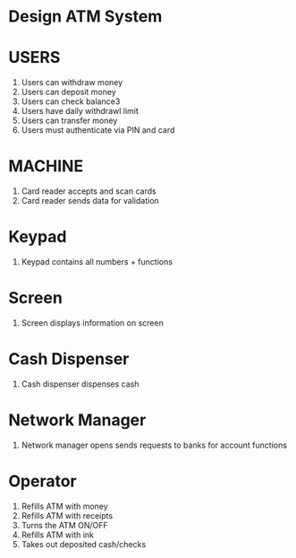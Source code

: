 # Design ATM System

# USERS
1. Users can withdraw money
2. Users can deposit money
3. Users can check balance3
4. Users have daily withdrawl limit
5. Users can transfer money
6. Users must authenticate via PIN and card


# MACHINE
1. Card reader accepts and scan cards
2. Card reader sends data for validation
# Keypad
1. Keypad contains all numbers + functions
# Screen
1. Screen displays information on screen
# Cash Dispenser
1. Cash dispenser dispenses cash
# Network Manager
1. Network manager opens sends requests to banks for account functions


# Operator
1. Refills ATM with money
2. Refills ATM with receipts
3. Turns the ATM ON/OFF
4. Refills ATM with ink
5. Takes out deposited cash/checks